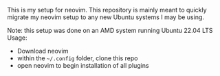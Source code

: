 This is my setup for neovim. This repository is mainly meant to quickly migrate my neovim setup to any new Ubuntu systems I may be using.

Note: this setup was done on an AMD system running Ubuntu 22.04 LTS
Usage:
  - Download neovim
  - within the ``~/.config`` folder, clone this repo
  - open neovim to begin installation of all plugins
